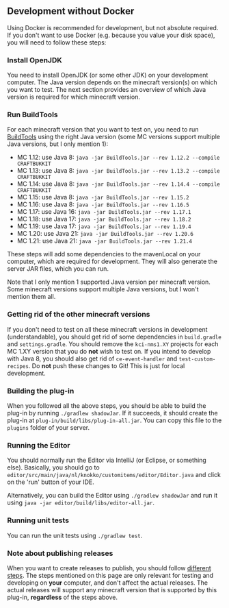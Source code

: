 ## Development without Docker
Using Docker is recommended for development,
but not absolute required.
If you don't want to use Docker 
(e.g. because you value your disk space),
you will need to follow these steps:

### Install OpenJDK
You need to install OpenJDK (or some other JDK) 
on your development computer.
The Java version depends on the minecraft version(s) 
on which you want to test.
The next section provides an overview of which Java
version is required for which minecraft version.

### Run BuildTools
For each minecraft version that you want to test on,
you need to run
[BuildTools](https://www.spigotmc.org/wiki/buildtools/)
using the right Java version (some MC versions support
multiple Java versions, but I only mention 1):
- MC 1.12: use Java 8: `java -jar BuildTools.jar --rev 1.12.2 --compile CRAFTBUKKIT`
- MC 1.13: use Java 8: `java -jar BuildTools.jar --rev 1.13.2 --compile CRAFTBUKKIT`
- MC 1.14: use Java 8: `java -jar BuildTools.jar --rev 1.14.4 --compile CRAFTBUKKIT`
- MC 1.15: use Java 8: `java -jar BuildTools.jar --rev 1.15.2`
- MC 1.16: use Java 8: `java -jar BuildTools.jar --rev 1.16.5`
- MC 1.17: use Java 16: `java -jar BuildTools.jar --rev 1.17.1`
- MC 1.18: use Java 17: `java -jar BuildTools.jar --rev 1.18.2`
- MC 1.19: use Java 17: `java -jar BuildTools.jar --rev 1.19.4`
- MC 1.20: use Java 21: `java -jar BuildTools.jar --rev 1.20.6`
- MC 1.21: use Java 21: `java -jar BuildTools.jar --rev 1.21.4`

These steps will add some dependencies to the mavenLocal
on your computer, which are required for development.
They will also generate the server JAR files, which you
can run.

Note that I only mention 1 supported Java version per
minecraft version. Some minecraft versions support
multiple Java versions, but I won't mention them all.

### Getting rid of the other minecraft versions
If you don't need to test on all these minecraft versions
in development (understandable), you should get rid of
some dependencies in `build.gradle` and `settings.gradle`.
You should remove the `kci-nms1.XY` projects for each
MC 1.XY version that you do **not** wish to test on.
If you intend to develop with Java 8, you should also get
rid of `ce-event-handler` and `test-custom-recipes`.
Do **not** push these changes to Git! This is just for
local development.

### Building the plug-in
When you followed all the above steps, you should be able
to build the plug-in by running `./gradlew shadowJar`.
If it succeeds, it should create the plug-in at
`plug-in/build/libs/plug-in-all.jar`. You can copy this
file to the `plugins` folder of your server.

### Running the Editor
You should normally run the Editor via IntelliJ
(or Eclipse, or something else). 
Basically, you should go to 
`editor/src/main/java/nl/knokko/customitems/editor/Editor.java`
and click on the 'run' button of your IDE.

Alternatively, you can build the Editor using
`./gradlew shadowJar` and run it using
`java -jar editor/build/libs/editor-all.jar`.

### Running unit tests
You can run the unit tests using `./gradlew test`.

### Note about publishing releases
When you want to create releases to publish, you should
follow [different steps](./create-release.md).
The steps mentioned on this page are only relevant for
testing and developing on **your** computer, and
don't affect the actual releases.
The actual releases will support any minecraft version
that is supported by this plug-in, **regardless** of
the steps above.

